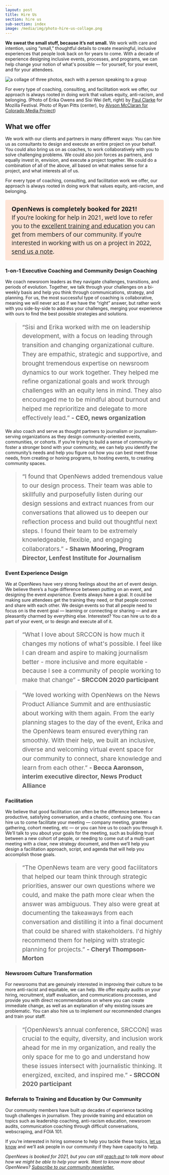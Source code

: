 ```yaml
---
layout: post
title: Hire Us
section: hire us
sub-section: index
image: /media/img/photo-hire-us-collage.png
---
```


<style>
  .hire.us article h2 {
    font-size:  3em;
    margin-bottom: 15px;
  }

  .hire.us article h3 {
    text-transform: capitalize;
    font-family: "sofia-pro", "Open Sans", Helvetica, Verdana, Arial, sans-serif;
    font-weight: bold;
    color: black;
    font-size: 1.8rem;
    margin-bottom: 0.5rem;
  }

  .booked {
    background-color: #fee4d6;
    padding: 15px 20px;
    border-radius: 4px;
    font-family: "sofia-pro", "Open Sans", Helvetica, Verdana, Arial, sans-serif;
    font-size: 1.2rem;
  }

  blockquote {
    line-height: 1.8rem;
    font-size: 1.2rem;
    color: #5c5c5c;
  }

  @media screen and (max-width: 480px){
    .hire.us article h2 {
      font-size:  2em;
    }

    .hire.us article h3 {
      font-size:  1.6em;
    }

    .bodybig {
      line-height: 1.6;
      font-size: 1.3rem;
      margin-bottom: 0px;
    }
  }
</style>

<p class="bodybig"><strong>We sweat the small stuff, because it’s not small.</strong> We work with care and intention, using “small,” thoughtful details to create meaningful, inclusive experiences that people look back on for years to come. With a decade of experience designing inclusive events, processes, and programs, we can help change your notion of what's possible — for yourself, for your event, and for your attendees.</p>

<img src="/media/img/photo-hire-us-collage.png" class="topline" alt="a collage of three photos, each with a person speaking to a group">
<p class="caption">For every type of coaching, consulting, and facilitation work we offer, our approach is always rooted in doing work that values equity, anti-racism, and belonging. (Photo of Erika Owens and Sisi Wei (left, right) by <a href="http://paulclarke.com/">Paul Clarke</a> for Mozilla Festival. Photo of Ryan Pitts (center), by <a href="https://creativecommons.org/licenses/by/3.0/us/">Alyson McClaran for Colorado Media Project</a>)</p>


## What we offer

We work with our clients and partners in many different ways: You can hire us as consultants to design and execute an entire project on your behalf. You could also bring us on as coaches, to work collaboratively with you to solve challenging problems. We could also join forces as partners, and equally invest in, envision, and execute a project together. We could do a combination of all of the above, all based on what makes sense for a project, and what interests all of us.

For every type of coaching, consulting, and facilitation work we offer, our approach is always rooted in doing work that values equity, anti-racism, and belonging. 

<p class="booked"><strong>OpenNews is completely booked for 2021!</strong><br/>If you’re looking for help in 2021, we’d love to refer you to the <a href="#referrals-to-training-and-education-by-our-community">excellent training and education</a> you can get from members of our community. If you’re interested in working with us on a project in 2022, <a href="mailto:team@opennews.org">send us a note</a>.</p>


### 1-on-1 Executive Coaching and Community Design Coaching

We coach newsroom leaders as they navigate challenges, transitions, and periods of evolution. Together, we talk through your challenges on a bi-weekly basis and help you think through communications, strategy, and planning. For us, the most successful type of coaching is collaborative, meaning we will never act as if we have the “right” answer, but rather work with you side-by-side to address your challenges, merging your experience with ours to find the best possible strategies and solutions.

<blockquote>“Sisi and Erika worked with me on leadership development, with a focus on leading through transition and changing organizational culture. They are empathic, strategic and supportive, and brought tremendous expertise on newsroom dynamics to our work together. They helped me refine organizational goals and work through challenges with an equity lens in mind. They also encouraged me to be mindful about burnout and helped me reprioritize and delegate to more effectively lead.” <strong>- CEO, news organization</strong></blockquote>

We also coach and serve as thought partners to journalism or journalism-serving organizations as they design community-oriented events, communities, or cohorts. If you’re trying to build a sense of community or foster a stronger bond with your community, we can help you identify the community’s needs and help you figure out how you can best meet those needs, from creating or honing programs, to hosting events, to creating community spaces.

<blockquote>“I found that OpenNews added tremendous value to our design process.  Their team was able to skillfully and purposefully listen during our design sessions and extract nuances from our conversations that allowed us to deepen our reflection process and build out thoughtful next steps. I found their team to be extremely knowledgeable, flexible, and engaging collaborators.” <strong>- Shawn Mooring, Program Director, Lenfest Institute for Journalism</strong></blockquote>


### Event Experience Design

We at OpenNews have very strong feelings about the art of event design. We believe there’s a huge difference between putting on an event, and designing the event _experience_. Events always have a goal. It could be making sure attendees get the training they need, or that people connect and share with each other. We design events so that all people need to focus on is the event goal — learning or connecting or sharing — and are pleasantly charmed by everything else. Interested? You can hire us to do a part of your event, or to design and execute all of it.

<blockquote>“What I love about SRCCON is how much it changes my notions of what's possible. I feel like I can dream and aspire to making journalism better - more inclusive and more equitable - because I see a community of people working to make that change” <strong>- SRCCON 2020 participant</strong></blockquote>

<blockquote>“We loved working with OpenNews on the News Product Alliance Summit and are enthusiastic about working with them again. From the early planning stages to the day of the event, Erika and the OpenNews team ensured everything ran smoothly. With their help, we built an inclusive, diverse and welcoming virtual event space for our community to connect, share knowledge and learn from each other.” <strong>- Becca Aaronson, interim executive director, News Product Alliance</strong></blockquote>


### Facilitation

We believe that good facilitation can often be the difference between a productive, satisfying conversation, and a chaotic, confusing one. You can hire us to come facilitate your meeting — company meeting, grantee gathering, cohort meeting, etc — or you can hire us to coach you through it. We’ll talk to you about your goals for the meeting, such as building trust between a new cohort of people, or needing to come out of a multi-part meeting with a clear, new strategy document, and then we’ll help you design a facilitation approach, script, and agenda that will help you accomplish those goals.

<blockquote>“The OpenNews team are very good facilitators that helped our team think through strategic priorities, answer our own questions where we could, and make the path more clear when the answer was ambiguous. They also were great at documenting the takeaways from each conversation and distilling it into a final document that could be shared with stakeholders. I'd highly recommend them for helping with strategic planning for projects.” <strong>- Cheryl Thompson-Morton</strong></blockquote>


### Newsroom Culture Transformation

For newsrooms that are genuinely interested in improving their culture to be more anti-racist and equitable, we can help. We offer equity audits on your hiring, recruitment, staff evaluation, and communications processes, and provide you with direct recommendations on where you can create immediate change, as well as an explanation of why existing issues are problematic. You can also hire us to implement our recommended changes and train your staff.

<blockquote>“[OpenNews’s annual conference, SRCCON] was crucial to the equity, diversity, and inclusion work ahead for me in my organization, and really the only space for me to go and understand how these issues intersect with journalistic thinking. It energized, excited, and inspired me.” <strong>- SRCCON 2020 participant</strong></blockquote>


### Referrals to Training and Education by Our Community

Our community members have built up decades of experience tackling tough challenges in journalism. They provide training and education on topics such as leadership coaching, anti-racism education, newsroom audits, communication coaching through difficult conversations, webscraping, and FOIA 101.

If you’re interested in hiring someone to help you tackle these topics, <a href="mailto:team@opennews.org">let us know</a> and we’ll ask people in our community if they have capacity to help. 

<em>OpenNews is booked for 2021, but you can still <a href="mailto:team@opennews.org">reach out</a> to talk more about how we might be able to help your work. Want to know more about OpenNews? <a href="/newsletter/">Subscribe to our community newsletter.</a></em>